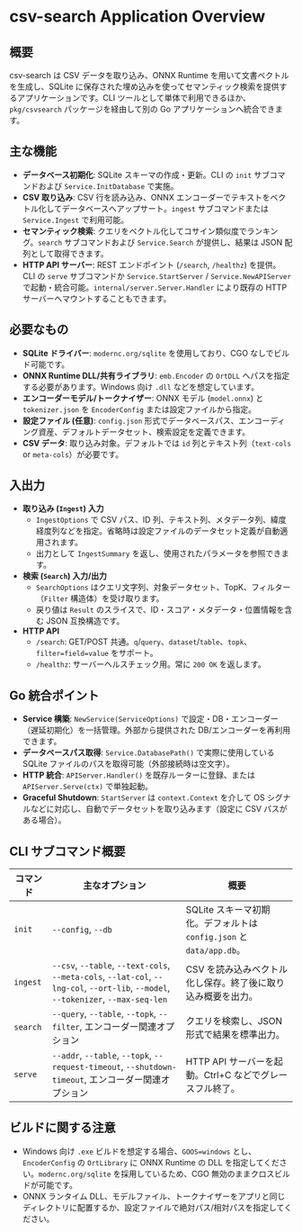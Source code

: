 # csv-search Application Overview

## 概要
csv-search は CSV データを取り込み、ONNX Runtime を用いて文書ベクトルを生成し、SQLite に保存された埋め込みを使ってセマンティック検索を提供するアプリケーションです。CLI ツールとして単体で利用できるほか、`pkg/csvsearch` パッケージを経由して別の Go アプリケーションへ統合できます。

## 主な機能
- **データベース初期化**: SQLite スキーマの作成・更新。CLI の `init` サブコマンドおよび `Service.InitDatabase` で実施。
- **CSV 取り込み**: CSV 行を読み込み、ONNX エンコーダーでテキストをベクトル化してデータベースへアップサート。`ingest` サブコマンドまたは `Service.Ingest` で利用可能。
- **セマンティック検索**: クエリをベクトル化してコサイン類似度でランキング。`search` サブコマンドおよび `Service.Search` が提供し、結果は JSON 配列として取得できます。
- **HTTP API サーバー**: REST エンドポイント (`/search`, `/healthz`) を提供。CLI の `serve` サブコマンドか `Service.StartServer` / `Service.NewAPIServer` で起動・統合可能。`internal/server.Server.Handler` により既存の HTTP サーバーへマウントすることもできます。

## 必要なもの
- **SQLite ドライバー**: `modernc.org/sqlite` を使用しており、CGO なしでビルド可能です。
- **ONNX Runtime DLL/共有ライブラリ**: `emb.Encoder` の `OrtDLL` へパスを指定する必要があります。Windows 向け `.dll` などを想定しています。
- **エンコーダーモデル/トークナイザー**: ONNX モデル (`model.onnx`) と `tokenizer.json` を `EncoderConfig` または設定ファイルから指定。
- **設定ファイル (任意)**: `config.json` 形式でデータベースパス、エンコーディング資産、デフォルトデータセット、検索設定を定義できます。
- **CSV データ**: 取り込み対象。デフォルトでは `id` 列とテキスト列（`text-cols` or `meta-cols`）が必要です。

## 入出力
- **取り込み (`Ingest`) 入力**
  - `IngestOptions` で CSV パス、ID 列、テキスト列、メタデータ列、緯度経度列などを指定。省略時は設定ファイルのデータセット定義が自動適用されます。
  - 出力として `IngestSummary` を返し、使用されたパラメータを参照できます。
- **検索 (`Search`) 入力/出力**
  - `SearchOptions` はクエリ文字列、対象データセット、TopK、フィルター（`Filter` 構造体）を受け取ります。
  - 戻り値は `Result` のスライスで、ID・スコア・メタデータ・位置情報を含む JSON 互換構造です。
- **HTTP API**
  - `/search`: GET/POST 共通。`q`/`query`、`dataset`/`table`、`topk`、`filter=field=value` をサポート。
  - `/healthz`: サーバーヘルスチェック用。常に `200 OK` を返します。

## Go 統合ポイント
- **Service 構築**: `NewService(ServiceOptions)` で設定・DB・エンコーダー（遅延初期化）を一括管理。外部から提供された DB/エンコーダーを再利用できます。
- **データベースパス取得**: `Service.DatabasePath()` で実際に使用している SQLite ファイルのパスを取得可能（外部接続時は空文字）。
- **HTTP 統合**: `APIServer.Handler()` を既存ルーターに登録、または `APIServer.Serve(ctx)` で単独起動。
- **Graceful Shutdown**: `StartServer` は `context.Context` を介して OS シグナルなどに対応し、自動でデータセットを取り込みます（設定に CSV パスがある場合）。

## CLI サブコマンド概要
| コマンド | 主なオプション | 概要 |
|----------|----------------|------|
| `init`   | `--config`, `--db` | SQLite スキーマ初期化。デフォルトは `config.json` と `data/app.db`。 |
| `ingest` | `--csv`, `--table`, `--text-cols`, `--meta-cols`, `--lat-col`, `--lng-col`, `--ort-lib`, `--model`, `--tokenizer`, `--max-seq-len` | CSV を読み込みベクトル化し保存。終了後に取り込み概要を出力。 |
| `search` | `--query`, `--table`, `--topk`, `--filter`, エンコーダー関連オプション | クエリを検索し、JSON 形式で結果を標準出力。 |
| `serve`  | `--addr`, `--table`, `--topk`, `--request-timeout`, `--shutdown-timeout`, エンコーダー関連オプション | HTTP API サーバーを起動。Ctrl+C などでグレースフル終了。 |

## ビルドに関する注意
- Windows 向け `.exe` ビルドを想定する場合、`GOOS=windows` とし、`EncoderConfig` の `OrtLibrary` に ONNX Runtime の DLL を指定してください。`modernc.org/sqlite` を採用しているため、CGO 無効のままクロスビルドが可能です。
- ONNX ランタイム DLL、モデルファイル、トークナイザーをアプリと同じディレクトリに配置するか、設定ファイルで絶対パス/相対パスを指定してください。
